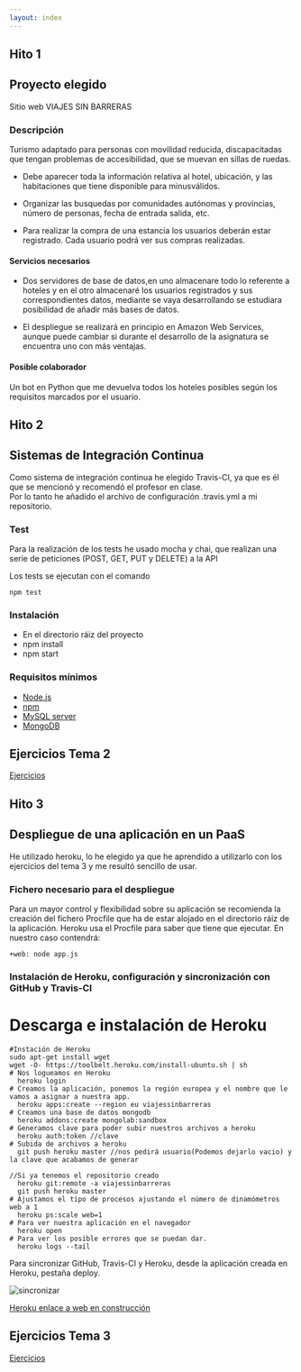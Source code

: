 ```yaml
---
layout: index
---
```


## Hito 1

## Proyecto elegido

Sitio web VIAJES SIN BARRERAS

### Descripción

Turismo adaptado para personas con movilidad reducida, discapacitadas que tengan problemas de accesibilidad, que se muevan en sillas de ruedas.

- Debe aparecer toda la información relativa al hotel, ubicación, y las habitaciones que tiene disponible para minusválidos.

- Organizar las busquedas por comunidades autónomas y provincias, número de personas, fecha de entrada salida, etc.

- Para realizar la compra de una estancia los usuarios deberán estar registrado. Cada usuario podrá ver sus compras realizadas.

#### Servicios necesarios

- Dos servidores de base de datos,en uno almacenare todo lo referente a hoteles y en el otro almacenaré los usuarios registrados y sus correspondientes datos, mediante se vaya desarrollando se estudiara posibilidad de añadir más bases de datos.

- El despliegue se realizará en principio en Amazon Web Services, aunque puede cambiar si durante el desarrollo de la asignatura se encuentra uno con más ventajas.

#### Posible colaborador

Un bot en Python que me devuelva todos los hoteles posibles según los requisitos marcados por el usuario.

## Hito 2

## Sistemas de Integración Continua

Como sistema de integración continua he elegido Travis-CI, ya que es él que se mencionó y recomendó el profesor en clase.    
Por lo tanto he añadido el archivo de configuración .travis.yml a mi repositorio.

### Test

Para la realización de los tests he usado mocha y chai, que realizan una serie de peticiones (POST, GET, PUT y DELETE) a la API

Los tests se ejecutan con el comando

    npm test

### Instalación
  - En el directorio ráiz del proyecto
  - npm install
  - npm start

### Requisitos mínimos
  - [Node.js](https://nodejs.org/en/)
  - [npm](https://docs.npmjs.com/getting-started/installing-node)
  - [MySQL server](https://help.ubuntu.com/lts/serverguide/mysql.html)
  - [MongoDB](https://docs.mongodb.com/manual/tutorial/install-mongodb-on-ubuntu/)

## Ejercicios Tema 2

[Ejercicios](https://github.com/cr13/Ejercicios_IV/blob/master/tema2.md)

## Hito 3

## Despliegue de una aplicación en un PaaS

He utilizado heroku, lo he elegido ya que he aprendido a utilizarlo con los ejercicios del tema 3 y me resultó sencillo de usar.

### Fichero necesario para el despliegue

Para un mayor control y flexibilidad sobre su aplicación se recomienda la creación del fichero Procfile que ha de estar alojado en el directorio ráiz de la aplicación.
Heroku usa el Procfile para saber que tiene que ejecutar. En nuestro caso contendrá:

    +web: node app.js

### Instalación de Heroku, configuración y sincronización con GitHub y Travis-CI

# Descarga e instalación de Heroku

    #Instación de Heroku
    sudo apt-get install wget
    wget -O- https://toolbelt.heroku.com/install-ubuntu.sh | sh
    # Nos logueamos en Heroku
      heroku login
    # Creamos la aplicación, ponemos la región europea y el nombre que le vamos a asignar a nuestra app.
      heroku apps:create --region eu viajessinbarreras
    # Creamos una base de datos mongodb
      heroku addons:create mongolab:sandbox
    # Generamos clave para poder subir nuestros archivos a heroku
      heroku auth:token //clave
    # Subida de archivos a heroku
      git push heroku master //nos pedirá usuario(Podemos dejarlo vacio) y la clave que acabamos de generar

    //Si ya tenemos el repositorio creado
      heroku git:remote -a viajessinbarreras
      git push heroku master
    # Ajustamos el tipo de procesos ajustando el número de dinamómetros web a 1
      heroku ps:scale web=1
    # Para ver nuestra aplicación en el navegador
      heroku open
    # Para ver los posible errores que se puedan dar.
      heroku logs --tail

Para sincronizar GitHub, Travis-CI y Heroku, desde la aplicación creada en Heroku, pestaña deploy.

![sincronizar](http://i1266.photobucket.com/albums/jj540/Juantan_Tonio/sincronizar_zps8ge9kb9l.png)

[Heroku enlace a web en construcción](https://viajessinbarreras.herokuapp.com/)

## Ejercicios Tema 3

[Ejercicios](https://github.com/cr13/Ejercicios_IV/blob/master/tema3.md)
